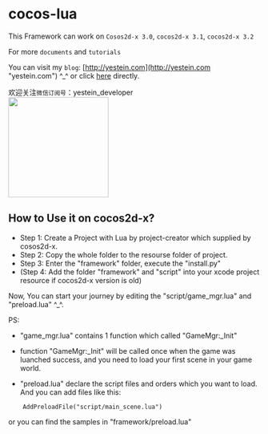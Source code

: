 cocos-lua
=========

This Framework can work on `Cosos2d-x 3.0`, `cocos2d-x 3.1`, `cocos2d-x 3.2`

For more `documents` and `tutorials`

You can visit my `blog`: [http://yestein.com](http://yestein.com "yestein.com") ^_^ or click [here](http://yestein.com/?cat=76 "yestein.com") directly.

欢迎关注`微信订阅号`：yestein_developer<br>
<img src="http://raw.github.com/yestein/cocos-lua/master/weixin.jpg" width = 200>

How to Use it on cocos2d-x?
--------------------------------------------
* Step 1: Create a Project with Lua by project-creator which supplied by cosos2d-x.
* Step 2: Copy the whole folder to the resourse folder of project.
* Step 3: Enter the "framework" folder, execute the "install.py"
* (Step 4: Add the folder "framework" and "script" into your xcode project resource if cocos2d-x version is old)

Now, You can start your journey by editing the "script/game_mgr.lua" and "preload.lua" ^_^.

PS:
* "game_mgr.lua" contains 1 function which called "GameMgr:_Init"

* function "GameMgr:_Init" will be called once when the game was luanched success, and you need to load your first scene in your game world.

* "preload.lua" declare the script files and orders which you want to load. And you can add files like this:


```
	AddPreloadFile("script/main_scene.lua")
```
or you can find the samples in "framework/preload.lua"



